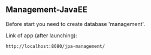 ## Management-JavaEE

Before start you need to create database 'management'.

Link of app (after launching):
```
http://localhost:8080/jpa-management/
```

